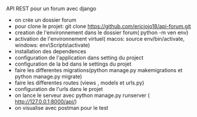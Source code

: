API REST pour un forum avec django

- on crée un dossier forum
- pour clone le projet: git clone https://github.com/ericjojo18/api-forum.git
- creation de l'environnement dans le dossier forum( python -m ven env)
- activation de l'environnement virtuel( macos: source env/bin/activate, windows: env\Scripts\activate)
- installation des dependences
- configuration de l'application dans setting du project
- configuration de la bd dans le settings du projet
- faire les differentes migrations(python manage.py makemigrations et python manage.py migrate)
- faire les differentes routes (views , models et urls.py)
- configuration de l'urls dans le projet
- on lance le serveur avec python manage.py runserver ( http://127.0.0.1:8000/api/)
- on visualise avec postman pour le test
